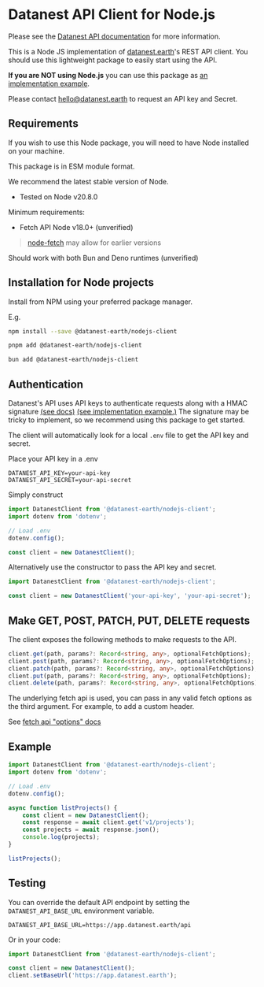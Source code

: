 # Datanest API Client for Node.js

Please see the [Datanest API documentation](docs/readme.md) for more information.

This is a Node JS implementation of [datanest.earth](https://datanest.earth)'s REST API client.
You should use this lightweight package to easily start using the API.

**If you are NOT using Node.js** you can use this package as [an implementation example](https://github.com/search?q=repo%3Adatanest-earth%2Fdatanest-nodejs-client+DatanestClient&type=code).

Please contact [hello@datanest.earth](mailto:hello@datanest.earth) to request an API key and Secret.

## Requirements

If you wish to use this Node package, you will need to have Node installed on your machine.

This package is in ESM module format.

We recommend the latest stable version of Node.
- Tested on Node v20.8.0

Minimum requirements:
- Fetch API Node v18.0+ (unverified)
> [node-fetch](https://www.npmjs.com/package/node-fetch) may allow for earlier versions

Should work with both Bun and Deno runtimes (unverified)

## Installation for Node projects

Install from NPM using your preferred package manager.

E.g.
```bash
npm install --save @datanest-earth/nodejs-client
```
```bash
pnpm add @datanest-earth/nodejs-client
```
```bash
bun add @datanest-earth/nodejs-client
```

## Authentication

Datanest's API uses API keys to authenticate requests along with a HMAC signature [(see docs)](./docs/readme.md) [(see implementation example.)](https://github.com/search?q=repo%3Adatanest-earth/datanest-nodejs-client%20signRequest&type=code) The signature may be tricky to implement, so we recommend using this package to get started.

The client will automatically look for a local `.env` file to get the API key and secret.

Place your API key in a .env
```env
DATANEST_API_KEY=your-api-key
DATANEST_API_SECRET=your-api-secret
```

Simply construct
```js
import DatanestClient from '@datanest-earth/nodejs-client';
import dotenv from 'dotenv';

// Load .env
dotenv.config();

const client = new DatanestClient();
```

Alternatively use the constructor to pass the API key and secret.

```js
import DatanestClient from '@datanest-earth/nodejs-client';

const client = new DatanestClient('your-api-key', 'your-api-secret');
```

## Make GET, POST, PATCH, PUT, DELETE requests

The client exposes the following methods to make requests to the API.

```ts
client.get(path, params?: Record<string, any>, optionalFetchOptions);
client.post(path, params?: Record<string, any>, optionalFetchOptions);
client.patch(path, params?: Record<string, any>, optionalFetchOptions);
client.put(path, params?: Record<string, any>, optionalFetchOptions);
client.delete(path, params?: Record<string, any>, optionalFetchOptions);
```

The underlying fetch api is used, you can pass in any valid fetch options as the third argument. For example, to add a custom header.

See [fetch api "options" docs](https://developer.mozilla.org/en-US/docs/Web/API/fetch#options)

## Example

```ts
import DatanestClient from '@datanest-earth/nodejs-client';
import dotenv from 'dotenv';

// Load .env
dotenv.config();

async function listProjects() {
    const client = new DatanestClient();
    const response = await client.get('v1/projects');
    const projects = await response.json();
    console.log(projects);
}

listProjects();
```

## Testing

You can override the default API endpoint by setting the `DATANEST_API_BASE_URL` environment variable.

```env
DATANEST_API_BASE_URL=https://app.datanest.earth/api
```

Or in your code:

```ts
import DatanestClient from '@datanest-earth/nodejs-client';

const client = new DatanestClient();
client.setBaseUrl('https://app.datanest.earth');
```